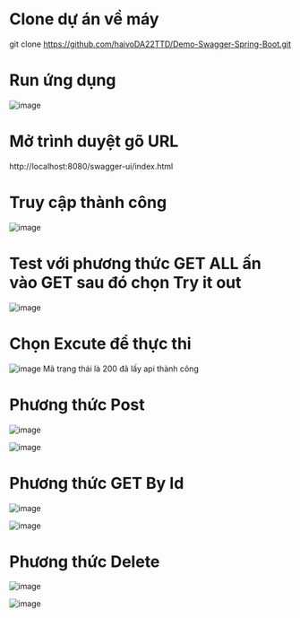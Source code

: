 # Clone dự án về máy 
  git clone https://github.com/haivoDA22TTD/Demo-Swagger-Spring-Boot.git
#  Run ứng dụng
  ![image](https://github.com/user-attachments/assets/396a959b-82d5-4f17-b417-9fdb8c81acc7)
# Mở trình duyệt gõ URL
  http://localhost:8080/swagger-ui/index.html
# Truy cập thành công 
  ![image](https://github.com/user-attachments/assets/b6e91b4c-b4e2-440a-ac4d-df19f52f4126)
# Test với phương thức GET ALL ấn vào GET sau đó chọn Try it out
  ![image](https://github.com/user-attachments/assets/62fa3301-23cd-4f0a-b7ae-3f94fe0eae9d)
# Chọn Excute để thực thi 
  ![image](https://github.com/user-attachments/assets/e9dc67d6-12c4-4822-af2c-7637a085399a)
  Mã trạng thái là 200 đã lấy api thành công
# Phương thức Post
  ![image](https://github.com/user-attachments/assets/734ade90-52f1-4aa9-9c4b-2d53514d93d1)

  ![image](https://github.com/user-attachments/assets/b986e819-3a69-4f6b-af45-d07700b5eeb4)
# Phương thức GET By Id
  ![image](https://github.com/user-attachments/assets/f70e482a-03e0-458b-8e23-a5dc522bdad8)

  ![image](https://github.com/user-attachments/assets/edb77e51-be1c-4f27-bf0a-ff8c3ae1b3be)

# Phương thức Delete
  ![image](https://github.com/user-attachments/assets/92230aee-a36f-4888-91ff-4f61a9d3d3d8)

  ![image](https://github.com/user-attachments/assets/58665c0d-c560-4ed0-be2a-0164e52002f1)





